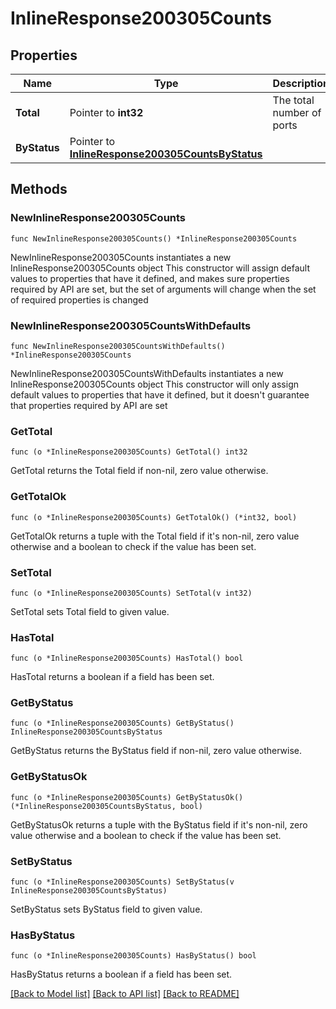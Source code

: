 # InlineResponse200305Counts

## Properties

Name | Type | Description | Notes
------------ | ------------- | ------------- | -------------
**Total** | Pointer to **int32** | The total number of ports | [optional] 
**ByStatus** | Pointer to [**InlineResponse200305CountsByStatus**](InlineResponse200305CountsByStatus.md) |  | [optional] 

## Methods

### NewInlineResponse200305Counts

`func NewInlineResponse200305Counts() *InlineResponse200305Counts`

NewInlineResponse200305Counts instantiates a new InlineResponse200305Counts object
This constructor will assign default values to properties that have it defined,
and makes sure properties required by API are set, but the set of arguments
will change when the set of required properties is changed

### NewInlineResponse200305CountsWithDefaults

`func NewInlineResponse200305CountsWithDefaults() *InlineResponse200305Counts`

NewInlineResponse200305CountsWithDefaults instantiates a new InlineResponse200305Counts object
This constructor will only assign default values to properties that have it defined,
but it doesn't guarantee that properties required by API are set

### GetTotal

`func (o *InlineResponse200305Counts) GetTotal() int32`

GetTotal returns the Total field if non-nil, zero value otherwise.

### GetTotalOk

`func (o *InlineResponse200305Counts) GetTotalOk() (*int32, bool)`

GetTotalOk returns a tuple with the Total field if it's non-nil, zero value otherwise
and a boolean to check if the value has been set.

### SetTotal

`func (o *InlineResponse200305Counts) SetTotal(v int32)`

SetTotal sets Total field to given value.

### HasTotal

`func (o *InlineResponse200305Counts) HasTotal() bool`

HasTotal returns a boolean if a field has been set.

### GetByStatus

`func (o *InlineResponse200305Counts) GetByStatus() InlineResponse200305CountsByStatus`

GetByStatus returns the ByStatus field if non-nil, zero value otherwise.

### GetByStatusOk

`func (o *InlineResponse200305Counts) GetByStatusOk() (*InlineResponse200305CountsByStatus, bool)`

GetByStatusOk returns a tuple with the ByStatus field if it's non-nil, zero value otherwise
and a boolean to check if the value has been set.

### SetByStatus

`func (o *InlineResponse200305Counts) SetByStatus(v InlineResponse200305CountsByStatus)`

SetByStatus sets ByStatus field to given value.

### HasByStatus

`func (o *InlineResponse200305Counts) HasByStatus() bool`

HasByStatus returns a boolean if a field has been set.


[[Back to Model list]](../README.md#documentation-for-models) [[Back to API list]](../README.md#documentation-for-api-endpoints) [[Back to README]](../README.md)


